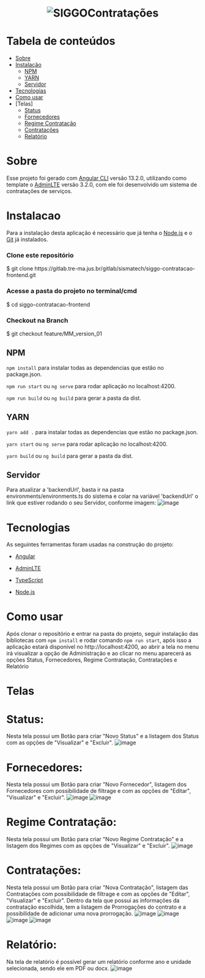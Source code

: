 <h1 align="center">
  <img alt="SIGGOContratações" title="#SIGGOContratações" src="https://user-images.githubusercontent.com/69858181/169584090-d5c33c24-b4f8-41e5-b8e5-9e78e20da7a9.png" />
</h1>

Tabela de conteúdos
=================
<!--ts-->
   *  [Sobre](#Sobre)
   *  [Instalação](#instalacao)
      *  [NPM](#NPM)
      *  [YARN](#YARN)
      *  [Servidor](#Servidor)
   *  [Tecnologias](#tecnologias)
   *  [Como usar](#como-usar)
   *  [Telas]
      *  [Status](#Status)
      *  [Fornecedores](#Fornecedores)
      *  [Regime Contratação](#Regime)
      *  [Contratações](#Contratações)
      *  [Relatório](#Relatório)
<!--te-->



# Sobre
Esse projeto foi gerado com [Angular CLI](https://github.com/angular/angular-cli) versão 13.2.0, utilizando como template o [AdminLTE](https://adminlte.io/themes/v3/index3.html) versão 3.2.0, com ele foi desenvolvido um sistema de contratações de serviços.

# Instalacao
  Para a instalação desta aplicação é necessário que já tenha o [Node.js](https://nodejs.org/en/) e o [Git](https://git-scm.com/downloads) já instalados. 
  
<h3>Clone este repositório</h3>
$ git clone https://gitlab.tre-ma.jus.br/gitlab/sismatech/siggo-contratacao-frontend.git

<h3>Acesse a pasta do projeto no terminal/cmd</h3>
$ cd siggo-contratacao-frontend 

<h3>Checkout na Branch</h3>
$ git checkout feature/MM_version_01

## NPM
  `npm install` para instalar todas as dependencias que estão no package.json.
  
  `npm run start` ou `ng serve` para rodar aplicação no localhost:4200.

  `npm run build` ou `ng build` para gerar a pasta da dist.
 
## YARN
  ` yarn add . ` para instalar todas as dependencias que estão no package.json.

  `yarn start` ou `ng serve` para rodar aplicação no localhost:4200.

  `yarn build` ou `ng build` para gerar a pasta da dist.

## Servidor
   Para atualizar a 'backendUrl', basta ir na pasta environments/environments.ts do sistema e colar na variável 'backendUrl' o link que estiver rodando o seu Servidor, conforme imagem:
  ![image](https://user-images.githubusercontent.com/69858181/169563106-531f1d48-724d-48f3-93ed-2544fa055d49.png)

# Tecnologias
As seguintes ferramentas foram usadas na construção do projeto:
* [Angular](https://github.com/angular/angular-cli)

* [AdminLTE](https://adminlte.io/themes/v3/index3.html)

* [TypeScript](https://www.typescriptlang.org/)

* [Node.js](https://nodejs.org/en/)

# Como usar 

  Após clonar o repositório e entrar na pasta do projeto, seguir instalação das bibliotecas com `npm install` e rodar comando `npm run start`, após isso a aplicação estará disponível no http://localhost:4200, ao abrir a tela no menu irá visualizar a opção de Administração e ao clicar no menu aparecerá as opções Status, Fornecedores, Regime Contratação, Contratações e Relatório
  
# Telas
# Status:
Nesta tela possui um Botão para criar "Novo Status" e a listagem dos Status com as opções de "Visualizar" e "Excluir".
![image](https://user-images.githubusercontent.com/69858181/169588683-a9cbb43e-b916-4156-b7c2-6bc1a5299c53.png)


# Fornecedores: 
Nesta tela possui um Botão para criar "Novo Fornecedor", listagem dos Fornecedores com possibilidade de filtrage e com as opções de "Editar",  "Visualizar" e "Excluir".
![image](https://user-images.githubusercontent.com/69858181/169588617-9a76d4da-848a-4aca-8e46-56962b049d54.png)
![image](https://user-images.githubusercontent.com/69858181/169588757-b3382a91-cd24-4231-9175-ea34e75f5361.png)


# Regime Contratação: 
Nesta tela possui um Botão para criar "Novo Regime Contratação" e a listagem dos Regimes com as opções de "Visualizar" e "Excluir".
![image](https://user-images.githubusercontent.com/69858181/169588808-ba63c6fc-b3b8-4152-ad1d-5629681241a2.png)

# Contratações: 
Nesta tela possui um Botão para criar "Nova Contratação", listagem das Contratações com possibilidade de filtrage e com as opções de "Editar", "Visualizar" e "Excluir". Dentro da tela que possui as informações da contratação escolhida, tem a listagem de Prorrogações do contrato e a possibilidade de adicionar uma nova prorrogação.
  ![image](https://user-images.githubusercontent.com/69858181/169589306-74d8cb3b-1c62-4fc9-9bff-cddcb3a624c0.png)
![image](https://user-images.githubusercontent.com/69858181/169589383-eeeb4c34-de03-4c3c-8649-015811ff6960.png)
![image](https://user-images.githubusercontent.com/69858181/169589421-92ff95bb-10fe-4ef2-bf88-0a592f690e6d.png)
![image](https://user-images.githubusercontent.com/69858181/169589472-e2405a50-e9f2-455c-9b28-808caf08f4fd.png)

  
# Relatório: 
Na tela de relatório é possível gerar um relatório conforme ano e unidade selecionada, sendo ele em PDF ou docx.
![image](https://user-images.githubusercontent.com/69858181/169589077-10acb103-9ef6-4a82-9058-641af939a884.png)
